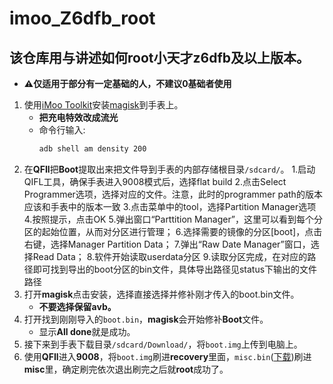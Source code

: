 # imoo_Z6dfb_root
## 该仓库用与讲述如何root小天才z6dfb及以上版本。

- **⚠仅适用于部分有一定基础的人，不建议0基础者使用**

1. 使用[iMoo Toolkit](https://github.com/ReX-iMoo-Team/iMoo-Toolkit)安装[magisk](https://github.com/topjohnwu/Magisk/releases/tag/v23.0)到手表上。
   - **把充电特效改成流光**
   - 命令行输入: 
       ```sh
       adb shell am density 200
       ```
2. 在**QFIl**把**Boot**提取出来把文件导到手表的内部存储根目录`/sdcard/`。
   1.启动QIFL工具，确保手表进入9008模式后，选择flat build
   2.点击Select Programmer选项，选择对应的文件。注意，此时的programmer path的版本应该和手表中的版本一致
   3.点击菜单中的tool，选择Partition Manager选项
   4.按照提示，点击OK
   5.弹出窗口“Parttition Manager”，这里可以看到每个分区的起始位置，从而对分区进行管理；
   6.选择需要的镜像的分区[boot]，点击右键，选择Manager Partition Data；
   7.弹出“Raw Date Manager”窗口，选择Read Data；
   8.软件开始读取userdata分区
   9.读取分区完成，在对应的路径即可找到导出的boot分区的bin文件，具体导出路径见status下输出的文件路径
3. 打开**magisk**点击安装，选择直接选择并修补刚才传入的boot.bin文件。
   - **不要选择保留avb。**
4. 打开找到刚刚导入的`boot.bin`，**magisk**会开始修补**Boot**文件。
   - 显示**All done**就是成功。
5. 接下来到手表下载目录`/sdcard/Download/`，将`boot.img`上传到电脑上。
6. 使用**QFIl**进入**9008**，将`boot.img`刷进**recovery**里面，`misc.bin`([下载](https://github.com/ReX-iMoo-Team/imoo_Z6dfb_root/blob/main/misc/misc.bin))刷进**misc**里，确定刷完依次退出刷完之后就**root**成功了。
